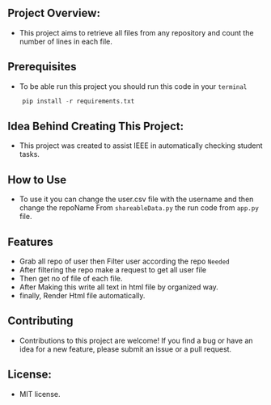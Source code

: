 ## Project Overview:
- This project aims to retrieve all files from any repository and count the number of lines in each file.


## Prerequisites
- To be able run this project you should run this code in your `terminal`
```py
    pip install -r requirements.txt
```

## Idea Behind Creating This Project:
- This project was created to assist IEEE in automatically checking student tasks.


## How to Use

- To use it you can change the user.csv file with the username and then change the repoName From `shareableData.py` the run code from `app.py` file.
## Features
- Grab all repo of user then Filter user according the repo `Needed`
- After filtering the repo make a request to get all user file
- Then get no of file of each file.
- After Making this write all text in html file by organized way.
- finally, Render Html file automatically.
 
## Contributing
- Contributions to this project are welcome! If you find a bug or have an idea for a new feature, please submit an issue or a pull request.

## License:
- MIT license.